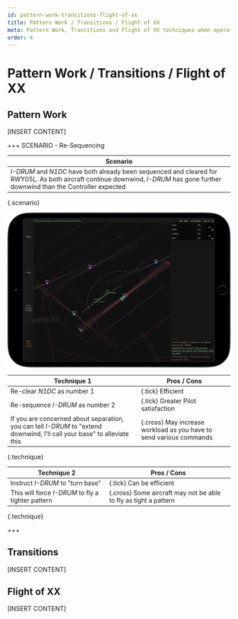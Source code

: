 ```yaml
---
id: pattern-work-transitions-flight-of-xx
title: Pattern Work / Transitions / Flight of XX
meta: Pattern Work, Transitions and Flight of XX techniques when operating a tower facility within Infinite Flight.
order: 4
---
```




# Pattern Work / Transitions / Flight of XX



## Pattern Work

[INSERT CONTENT]



+++ SCENARIO - Re-Sequencing

| Scenario                                                     |
| ------------------------------------------------------------ |
| *I-DRUM* and *N1DC* have both already been sequenced and cleared for RWY05L. As both aircraft continue downwind, *I-DRUM* has gone further downwind than the Controller expected |

{.scenario}

![Spacing Maneuvers](_images/manual/frames/atcg-pw-downwind.jpg)

| Technique 1                                                  | Pros / Cons                                                  |
| ------------------------------------------------------------ | ------------------------------------------------------------ |
| Re-clear *N1DC* as number 1                                  | {.tick} Efficient                                            |
| Re-sequence *I-DRUM* as number 2                             | {.tick} Greater Pilot satisfaction                           |
| If you are concerned about separation, you can tell *I-DRUM* to "extend downwind, I'll call your base" to alleviate this | {.cross} May increase workload as you have to send various commands |

{.technique}

| Technique 2                                       | Pros / Cons                                                  |
| ------------------------------------------------- | ------------------------------------------------------------ |
| Instruct *I-DRUM* to "turn base"                  | {.tick} Can be efficient                                     |
| This will force *I-DRUM* to fly a tighter pattern | {.cross} Some aircraft may not be able to fly as tight a pattern |

{.technique}

+++



## Transitions

[INSERT CONTENT]



## Flight of XX

[INSERT CONTENT]